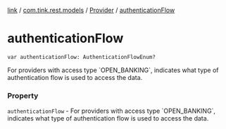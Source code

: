 [link](../../index.md) / [com.tink.rest.models](../index.md) / [Provider](index.md) / [authenticationFlow](./authentication-flow.md)

# authenticationFlow

`var authenticationFlow: AuthenticationFlowEnum?`

For providers with access type &#x60;OPEN_BANKING&#x60;, indicates what type of authentication flow is used to access the data.

### Property

`authenticationFlow` - For providers with access type &#x60;OPEN_BANKING&#x60;, indicates what type of authentication flow is used to access the data.